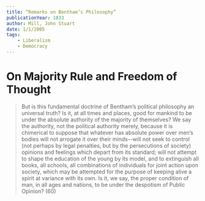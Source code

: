 ```yaml
---
title: ”Remarks on Bentham’s Philosophy”
publicationYear: 1833
author: Mill, John Stuart
date: 1/1/2005
tags:
    - Liberalism
    - Democracy
---
```


# On Majority Rule and Freedom of Thought

> But is this fundamental doctrine of Bentham’s political philosophy an universal truth? Is it, at all times and places, good for mankind to be under the absolute authority of the majority of themselves? We say the authority, not the political authority merely, because it is chimerical to suppose that whatever has absolute power over men’s bodies will not arrogate it over their minds--will not seek to control (not perhaps by legal penalties, but by the persecutions of society) opinions and feelings which depart from its standard; will not attempt to shape the education of the young by its model, and to extinguish all books, all schools, all combinations of individuals for joint action upon society, which may be attempted for the purpose of keeping alive a spirit at variance with its own. Is it, we say, the proper condition of man, in all ages and nations, to be under the despotism of Public Opinion? (60)
